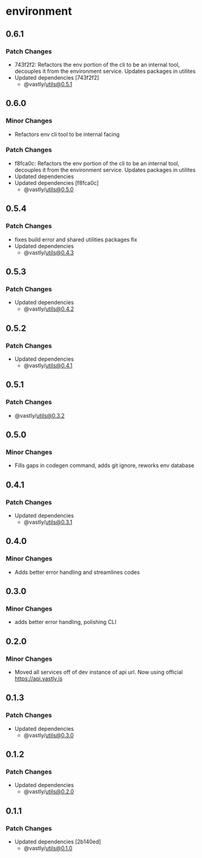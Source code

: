 # environment

## 0.6.1

### Patch Changes

- 743f2f2: Refactors the env portion of the cli to be an internal tool, decouples it from the environment service. Updates packages in utilites
- Updated dependencies [743f2f2]
  - @vastly/utils@0.5.1

## 0.6.0

### Minor Changes

- Refactors env cli tool to be internal facing

### Patch Changes

- f8fca0c: Refactors the env portion of the cli to be an internal tool, decouples it from the environment service. Updates packages in utilites
- Updated dependencies
- Updated dependencies [f8fca0c]
  - @vastly/utils@0.5.0

## 0.5.4

### Patch Changes

- fixes build error and shared utilities packages fix
- Updated dependencies
  - @vastly/utils@0.4.3

## 0.5.3

### Patch Changes

- Updated dependencies
  - @vastly/utils@0.4.2

## 0.5.2

### Patch Changes

- Updated dependencies
  - @vastly/utils@0.4.1

## 0.5.1

### Patch Changes

- @vastly/utils@0.3.2

## 0.5.0

### Minor Changes

- Fills gaps in codegen command, adds git ignore, reworks env database

## 0.4.1

### Patch Changes

- Updated dependencies
  - @vastly/utils@0.3.1

## 0.4.0

### Minor Changes

- Adds better error handling and streamlines codes

## 0.3.0

### Minor Changes

- adds better error handling, polishing CLI

## 0.2.0

### Minor Changes

- Moved all services off of dev instance of api url. Now using official https://api.vastly.is

## 0.1.3

### Patch Changes

- Updated dependencies
  - @vastly/utils@0.3.0

## 0.1.2

### Patch Changes

- Updated dependencies
  - @vastly/utils@0.2.0

## 0.1.1

### Patch Changes

- Updated dependencies [2b140ed]
  - @vastly/utils@0.1.0
